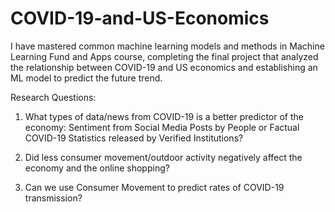 # COVID-19-and-US-Economics
I have mastered common machine learning models and methods in Machine Learning Fund and Apps course, completing the final project that analyzed the relationship between COVID-19 and US economics and establishing an ML model to predict the future trend.

Research Questions:

1. What types of data/news from COVID-19 is a better predictor of the economy: Sentiment from Social Media Posts by People or Factual COVID-19 Statistics released by Verified Institutions?

2. Did less consumer movement/outdoor activity negatively affect the economy and the online shopping?

3. Can we use Consumer Movement to predict rates of COVID-19 transmission?

